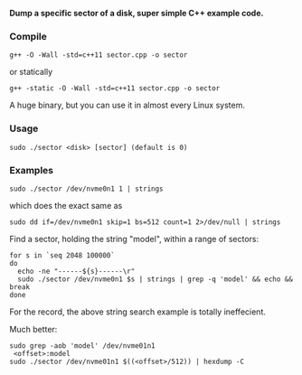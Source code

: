 
**Dump a specific sector of a disk, super simple C++ example code.**

### Compile

```
g++ -O -Wall -std=c++11 sector.cpp -o sector
```

or statically

```
g++ -static -O -Wall -std=c++11 sector.cpp -o sector
```

A huge binary, but you can use it in almost every Linux system.

### Usage

```
sudo ./sector <disk> [sector] (default is 0)
```

### Examples

```
sudo ./sector /dev/nvme0n1 1 | strings
```

which does the exact same as

```
sudo dd if=/dev/nvme0n1 skip=1 bs=512 count=1 2>/dev/null | strings
```

Find a sector, holding the string "model", within a range of sectors:

```
for s in `seq 2048 100000`
do
  echo -ne "------${s}------\r"
  sudo ./sector /dev/nvme0n1 $s | strings | grep -q 'model' && echo && break
done
```

For the record, the above string search example is totally ineffecient.

Much better:

```
sudo grep -aob 'model' /dev/nvme01n1
 <offset>:model
sudo ./sector /dev/nvme01n1 $((<offset>/512)) | hexdump -C
```
